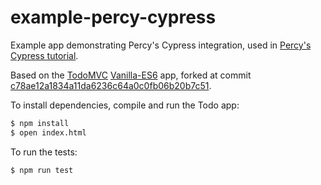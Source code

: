 # example-percy-cypress
Example app demonstrating Percy's Cypress integration, used in [Percy's Cypress tutorial](https://docs.percy.io/docs/cypress-tutorial).



Based on the [TodoMVC](https://github.com/tastejs/todomvc)
[Vanilla-ES6](https://github.com/tastejs/todomvc/tree/master/examples/vanilla-es6)
app, forked at commit
[c78ae12a1834a11da6236c64a0c0fb06b20b7c51](https://github.com/tastejs/todomvc/tree/c78ae12a1834a11da6236c64a0c0fb06b20b7c51).

To install dependencies, compile and run the Todo app:

```bash
$ npm install
$ open index.html
```

To run the tests:
```bash
$ npm run test
```
